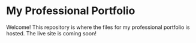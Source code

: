 # My Professional Portfolio

Welcome! This repository is where the files for my professional portfolio is hosted. 
The live site is coming soon!
